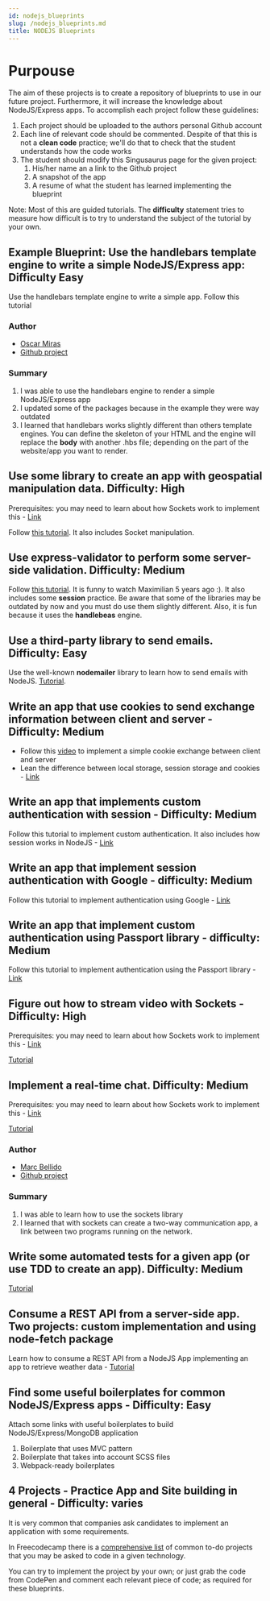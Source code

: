 ```yaml
---
id: nodejs_blueprints
slug: /nodejs_blueprints.md
title: NODEJS Blueprints
---
```


# Purpouse

The aim of these projects is to create a repository of blueprints to use in our future project. Furthermore, it will increase the knowledge about NodeJS/Express apps. To accomplish each project follow these guidelines:

1. Each project should be uploaded to the authors personal Github account
2. Each line of relevant code should be commented. Despite of that this is not a __clean code__ practice; we'll do that to check that the student understands how the code works
3. The student should modify this Singusaurus page for the given project:
   1. His/her name an a link to the Github project
   2. A snapshot of the app
   3. A resume of what the student has learned implementing the blueprint


Note: Most of this are guided tutorials. The __difficulty__ statement tries to measure how difficult is to try to understand the subject of the tutorial by your own.

## Example Blueprint: Use the handlebars template engine to write a simple NodeJS/Express app: Difficulty Easy

Use the handlebars template engine to write a simple app. Follow this tutorial

### Author

- [Oscar Miras](https://github.com/omiras/)
- [Github project](https://github.com/omiras/blueprint-handlebars-nodejs)

### Summary

1. I was able to use the handlebars engine to render a simple NodeJS/Express app
2. I updated some of the packages because in the example they were way outdated
3. I learned that handlebars works slightly different than others template engines. You can define the skeleton of your HTML and the engine will replace the __body__ with another .hbs file; depending on the part of the website/app you want to render. 

## Use some library to create an app with geospatial manipulation data. Difficulty: High

Prerequisites: you may need to learn about how Sockets work to implement this - [Link](https://www.youtube.com/watch?v=soerr09FYCw)

Follow [this tutorial](https://www.youtube.com/watch?v=Zy89Nj7tNNM). It also includes Socket manipulation. 

## Use express-validator to perform some server-side validation. Difficulty: Medium

Follow [this tutorial](https://www.youtube.com/watch?v=hE5zeEiVqpw). It is funny to watch Maximilian 5 years ago :). It also includes some __session__ practice. Be aware that some of the libraries may be outdated by now and you must do use them slightly different. Also, it is fun because it uses the __handlebeas__ engine. 

## Use a third-party library to send emails. Difficulty: Easy

Use the well-known __nodemailer__ library to learn how to send emails with NodeJS. [Tutorial](https://www.youtube.com/watch?v=wu-1LpCyu1Y).


## Write an app that use cookies to send exchange information between client and server - Difficulty: Medium

* Follow this [video](https://www.youtube.com/watch?v=2so3hh8n-3w) to implement a simple cookie exchange between client and server
* Lean the difference between local storage, session storage and cookies - [Link](https://www.youtube.com/watch?v=GihQAC1I39Q)

## Write an app that implements custom  authentication with session - Difficulty: Medium

Follow this tutorial to implement custom authentication. It also includes how session works in NodeJS - [Link](https://www.youtube.com/watch?v=Ud5xKCYQTjM)

## Write an app that implement session authentication with Google - difficulty: Medium

Follow this tutorial to implement authentication using Google - [Link](https://www.youtube.com/watch?v=Y2ec4KQ7mP8)

## Write an app that implement custom authentication using Passport library - difficulty: Medium

Follow this tutorial to implement authentication using the Passport library  - [Link](https://www.youtube.com/watch?v=-RCnNyD0L-s)

## Figure out how to stream video with Sockets - Difficulty: High

Prerequisites: you may need to learn about how Sockets work to implement this - [Link](https://www.youtube.com/watch?v=soerr09FYCw)

[Tutorial](https://www.youtube.com/watch?v=DvlyzDZDEq4&t=1554s)

## Implement a real-time chat. Difficulty: Medium

Prerequisites: you may need to learn about how Sockets work to implement this - [Link](https://www.youtube.com/watch?v=soerr09FYCw)

[Tutorial](https://www.youtube.com/watch?v=rxzOqP9YwmM)

### Author

- [Marc Bellido](https://github.com/mbellydo)
- [Github project](https://github.com/mbellydo/real-time-chat-app)

### Summary

1. I was able to learn how to use the sockets library
2. I learned that with sockets can create a two-way communication app, a link between two programs running on the network.

## Write some automated tests for a given app (or use TDD to create an app). Difficulty: Medium

[Tutorial](https://www.youtube.com/watch?v=r9HdJ8P6GQI)

## Consume a REST API from a server-side app. Two projects: custom implementation and using node-fetch package

Learn how to consume a REST API from a NodeJS App implementing an app to retrieve weather data - [Tutorial](https://www.youtube.com/watch?v=ZtLVbJk7KcM) 

## Find some useful boilerplates for common NodeJS/Express apps - Difficulty: Easy

Attach some links with useful boilerplates to build NodeJS/Express/MongoDB application

1. Boilerplate that uses MVC pattern
2. Boilerplate that takes into account SCSS files
3. Webpack-ready boilerplates

## 4 Projects - Practice App and Site building in general - Difficulty: varies

It is very common that companies ask candidates to implement an application with some requirements. 

In Freecodecamp there is a [comprehensive list](https://www.freecodecamp.org/learn/coding-interview-prep/#take-home-projects) of common to-do projects that you may be asked to code in a given technology.

You can try to implement the project by your own; or just grab the code from CodePen and comment each relevant piece of code; as required for these blueprints.




